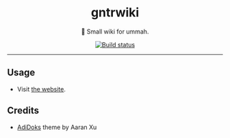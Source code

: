 <div align="center">
<h1>gntrwiki</h1>

🕌 Small wiki for ummah.

<a href="https://github.com/azzamsa/gntrwiki/workflows/ci.yml">
    <img src="https://github.com/azzamsa/gntrwiki/workflows/ci/badge.svg" alt="Build status" />
</a>

</div>

---

## Usage

- Visit [the website](https://azzamsa.github.io/gntrwiki/).

## Credits

- [AdiDoks](https://github.com/aaranxu/adidoks) theme by Aaran Xu
